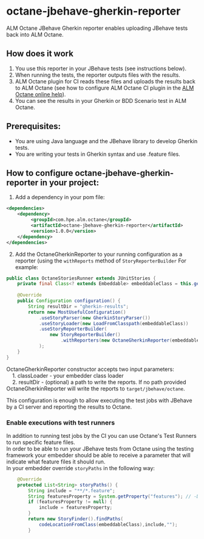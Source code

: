# octane-jbehave-gherkin-reporter
ALM Octane JBehave Gherkin reporter enables uploading JBehave tests back into ALM Octane.

## How does it work
1.	You use this reporter in your JBehave tests (see instructions below).
2.	When running the tests, the reporter outputs files with the results.
3.	ALM Octane plugin for CI reads these files and uploads the results back to ALM Octane (see how to configure ALM Octane CI plugin in the [ALM Octane online help](https://admhelp.microfocus.com/octane/en/15.1.20/Online/Content/AdminGuide/how_config_CI_plugin.htm)).
4.	You can see the results in your Gherkin or BDD Scenario test in ALM Octane.

## Prerequisites:
* You are using Java language and the JBehave library to develop Gherkin tests.
* You are writing your tests in Gherkin syntax and use .feature files.

## How to configure octane-jbehave-gherkin-reporter in your project:

1. Add a dependency in your pom file:
```xml
<dependencies>
    <dependency>
         <groupId>com.hpe.alm.octane</groupId>
         <artifactId>octane-jbehave-gherkin-reporter</artifactId>
         <version>1.0.0</version>
    </dependency>
</dependencies>
```

2. Add the OctaneGherkinReporter to your running configuration as a reporter (using the `withReports` method of `StoryReporterBuilder` For example:
```java
public class OctaneStoriesRunner extends JUnitStories {
    private final Class<? extends Embeddable> embeddableClass = this.getClass();
    
    @Override
    public Configuration configuration() {
        String resultDir = "gherkin-results";
        return new MostUsefulConfiguration()
            .useStoryParser(new GherkinStoryParser())
            .useStoryLoader(new LoadFromClasspath(embeddableClass))
            .useStoryReporterBuilder(
                new StoryReporterBuilder()
                    .withReporters(new OctaneGherkinReporter(embeddableClass.getClassLoader(), resultDir))
            );
    }
}
```
OctaneGherkinReporter constructor accepts two input parameters:</br>
&nbsp;&nbsp;&nbsp;&nbsp;1. classLoader - your embedder class loader</br>
&nbsp;&nbsp;&nbsp;&nbsp;2. resultDir - (optional) a path to write the reports. If no path provided OctaneGherkinReporter will write the reports to `target/jbehave/octane`.</br>

This configuration is enough to allow executing the test jobs with JBehave by a CI server and reporting the results to Octane.

### Enable executions with test runners
In addition to running test jobs by the CI you can use Octane's Test Runners to run specific feature files.</br>
In order to be able to run your JBehave tests from Octane using the testing framework your embedder should be able to receive a parameter that will indicate what feature files it should run.</br>
In your embedder override `storyPaths` in the following way:
```java
    @Override
    protected List<String> storyPaths() {
        String include = "**/*.feature";
        String featuresProperty = System.getProperty("features"); // -Dfeatures
        if (featuresProperty != null) {
            include = featuresProperty;
        }
        return new StoryFinder().findPaths(
            codeLocationFromClass(embeddableClass),include,"");
        }
```   

